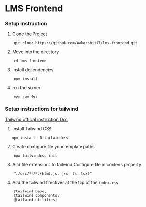 # LMS Frontend

### Setup instruction

1. Clone the Project

```
    git clone https://github.com/Aakarshit07/lms-frontend.git
```
2. Move into the directory

```
    cd lms-frontend
```

3. install dependencies

```
    npm install
```

4. run the server

```
    npm run dev
```


### Setup instructions for  tailwind

[Tailwind official instruction Doc](https://tailwindcss.com/docs/installation)

1. Install Tailwind CSS

```
   npm install -D tailwindcss
```

2. Create configure file your template paths

```
    npx tailwindcss init
```

3. Add file extensions to tailwind Configure file in contens property

```
    "./src/**/*.{html,js, jsx, ts, tsx}"
```

4. Add the tailwind firectives at the top of the `index.css`

```
    @tailwind base;
    @tailwind components;
    @tailwind utilities;
```

